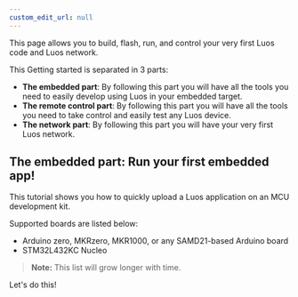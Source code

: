 ```yaml
---
custom_edit_url: null
---
```


This page allows you to build, flash, run, and control your very first Luos code and Luos network.

This Getting started is separated in 3 parts:
 - **The embedded part**: By following this part you will have all the tools you need to easily develop using Luos in your embedded target.
 - **The remote control part**: By following this part you will have all the tools you need to take control and easily test any Luos device.
 - **The network part**: By following this part you will have your very first Luos network.

## The embedded part: Run your first embedded app!

This tutorial shows you how to quickly upload a Luos application on an MCU development kit.

Supported boards are listed below:

- Arduino zero, MKRzero, MKR1000, or any SAMD21-based Arduino board
- STM32L432KC Nucleo

> **Note:** This list will grow longer with time.

Let's do this!
